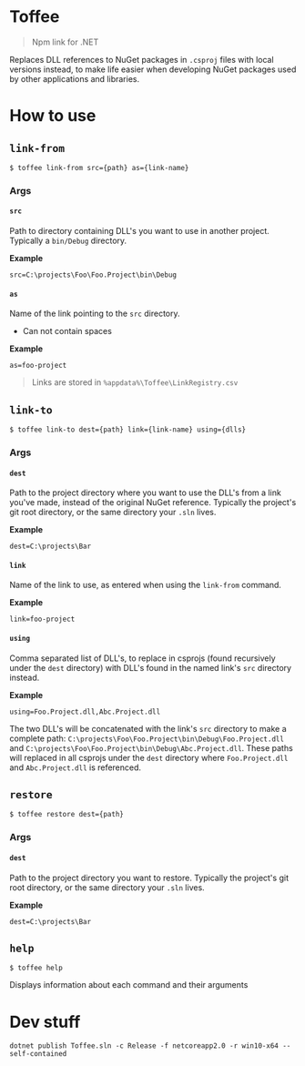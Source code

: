 # Toffee

> Npm link for .NET

Replaces DLL references to NuGet packages in `.csproj` files with local versions instead, to make life easier when developing NuGet packages used by other applications and libraries.

# How to use

## `link-from`

```
$ toffee link-from src={path} as={link-name}
```

### Args

#### `src`

Path to directory containing DLL's you want to use in another project. Typically
a `bin/Debug` directory.

**Example**

```
src=C:\projects\Foo\Foo.Project\bin\Debug
```

#### `as`

Name of the link pointing to the `src` directory.

* Can not contain spaces

**Example**

```
as=foo-project
```

> Links are stored in `%appdata%\Toffee\LinkRegistry.csv`

## `link-to`

```
$ toffee link-to dest={path} link={link-name} using={dlls}
```

### Args

#### `dest`

Path to the project directory where you want to use the DLL's from a link you've
made, instead of the original NuGet reference. Typically the project's git root
directory, or the same directory your `.sln` lives.

**Example**

```
dest=C:\projects\Bar
```

#### `link`

Name of the link to use, as entered when using the `link-from` command.

**Example**

```
link=foo-project
```

#### `using`

Comma separated list of DLL's, to replace in csprojs (found recursively under
the `dest` directory) with DLL's found in the named link's `src` directory
instead.

**Example**

```
using=Foo.Project.dll,Abc.Project.dll
```

The two DLL's will be concatenated with the link's `src` directory to make a
complete path: `C:\projects\Foo\Foo.Project\bin\Debug\Foo.Project.dll` and
`C:\projects\Foo\Foo.Project\bin\Debug\Abc.Project.dll`. These paths will
replaced in all csprojs under the `dest` directory where `Foo.Project.dll` and
`Abc.Project.dll` is referenced.

## `restore`

```
$ toffee restore dest={path}
```

### Args

#### `dest`

Path to the project directory you want to restore. Typically the project's git
root directory, or the same directory your `.sln` lives.

**Example**

```
dest=C:\projects\Bar
```

## `help`

```
$ toffee help
```

Displays information about each command and their arguments

# Dev stuff

```
dotnet publish Toffee.sln -c Release -f netcoreapp2.0 -r win10-x64 --self-contained
```
